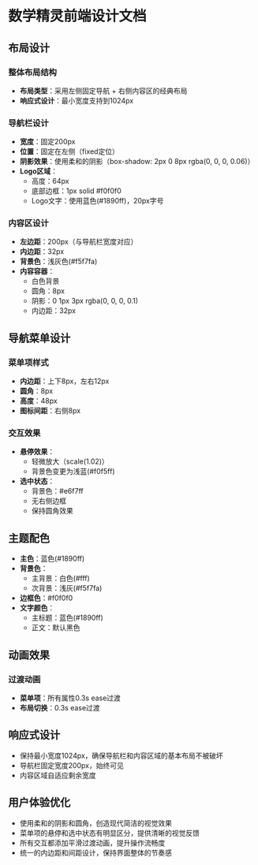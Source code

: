 # 数学精灵前端设计文档

## 布局设计

### 整体布局结构

- **布局类型**：采用左侧固定导航 + 右侧内容区的经典布局
- **响应式设计**：最小宽度支持到1024px

### 导航栏设计

- **宽度**：固定200px
- **位置**：固定在左侧（fixed定位）
- **阴影效果**：使用柔和的阴影（box-shadow: 2px 0 8px rgba(0, 0, 0, 0.06)）
- **Logo区域**：
  - 高度：64px
  - 底部边框：1px solid #f0f0f0
  - Logo文字：使用蓝色(#1890ff)，20px字号

### 内容区设计

- **左边距**：200px（与导航栏宽度对应）
- **内边距**：32px
- **背景色**：浅灰色(#f5f7fa)
- **内容容器**：
  - 白色背景
  - 圆角：8px
  - 阴影：0 1px 3px rgba(0, 0, 0, 0.1)
  - 内边距：32px

## 导航菜单设计

### 菜单项样式

- **内边距**：上下8px，左右12px
- **圆角**：8px
- **高度**：48px
- **图标间距**：右侧8px

### 交互效果

- **悬停效果**：
  - 轻微放大（scale(1.02)）
  - 背景色变更为浅蓝(#f0f5ff)
- **选中状态**：
  - 背景色：#e6f7ff
  - 无右侧边框
  - 保持圆角效果

## 主题配色

- **主色**：蓝色(#1890ff)
- **背景色**：
  - 主背景：白色(#fff)
  - 次背景：浅灰(#f5f7fa)
- **边框色**：#f0f0f0
- **文字颜色**：
  - 主标题：蓝色(#1890ff)
  - 正文：默认黑色

## 动画效果

### 过渡动画

- **菜单项**：所有属性0.3s ease过渡
- **布局切换**：0.3s ease过渡

## 响应式设计

- 保持最小宽度1024px，确保导航栏和内容区域的基本布局不被破坏
- 导航栏固定宽度200px，始终可见
- 内容区域自适应剩余宽度

## 用户体验优化

- 使用柔和的阴影和圆角，创造现代简洁的视觉效果
- 菜单项的悬停和选中状态有明显区分，提供清晰的视觉反馈
- 所有交互都添加平滑过渡动画，提升操作流畅度
- 统一的内边距和间距设计，保持界面整体的节奏感
